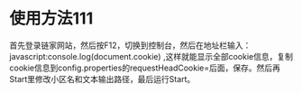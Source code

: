 # 使用方法111
首先登录链家网站，然后按F12，切换到控制台，然后在地址栏输入：javascript:console.log(document.cookie) ,这样就能显示全部cookie信息，复制cookie信息到config.properties的requestHeadCookie=后面，保存。然后再Start里修改小区名和文本输出路径，最后运行Start。